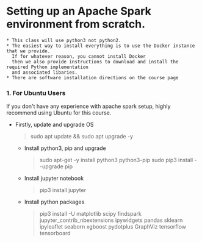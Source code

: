 # Setting up an Apache Spark environment from scratch.
    * This class will use python3 not python2.
    * The easiest way to install everything is to use the Docker instance that we provide. 
      If for whatever reason, you cannot install Docker 
      then we also provide instructions to download and install the required Python implementation 
      and associated libaries.
    * There are software installation directions on the course page

### 1. For Ubuntu Users
If you don't have any experience with apache spark setup, highly recommend using Ubuntu for this course.

 * Firstly, update and upgrade OS
    > sudo apt update && sudo apt upgrade -y 
    * Install python3, pip and upgrade
       > sudo apt-get -y install python3 python3-pip
       > sudo pip3 install --upgrade pip
    * Install jupyter notebook
       > pip3 install jupyter
    * Install python packages
       > pip3 install -U matplotlib scipy findspark jupyter_contrib_nbextensions ipywidgets pandas sklearn ipyleaflet seaborn xgboost pydotplus GraphViz tensorflow tensorboard
